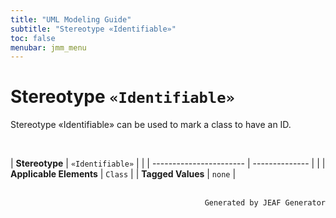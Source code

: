 ```yaml
---
title: "UML Modeling Guide"
subtitle: "Stereotype «Identifiable»"
toc: false
menubar: jmm_menu
---
```


# Stereotype `«Identifiable»`
Stereotype «Identifiable» can be used to mark a class to have an ID.

<br>

| **Stereotype**          | `«Identifiable»` | |
| ----------------------- | -------------- | |
| **Applicable Elements** | `Class`        |
| **Tagged Values**       | `none`           |



<br>

<div style="text-align: right"><code>Generated by JEAF Generator</code></div>

    